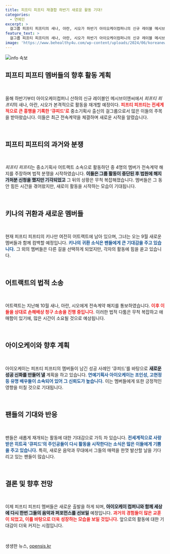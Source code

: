 ```yaml
---
title: 피프티 피프티 재결합 하반기 새로운 활동 기대!
categories:
  - 연예인
excerpt: >
  걸그룹 피프티 피프티의 새나, 아란, 시오가 하반기 아이오케이컴퍼니의 신규 레이블 메시브이엔씨에서 활동을 재개합니다. 큐피드로 대성공을 거둔 이들이 다시 어떤 놀라운 행보를 펼칠지 기대해보세요!
feature_text: >
  걸그룹 피프티 피프티의 새나, 아란, 시오가 하반기 아이오케이컴퍼니의 신규 레이블 메시브이엔씨에서 활동을 재개합니다. 큐피드로 대성공을 거둔 이들이 다시 어떤 놀라운 행보를 펼칠지 기대해보세요!
image: 'https://www.behealthy4u.com/wp-content/uploads/2024/06/koreanews.jpg'
---
```


<p><img src="https://www.behealthy4u.com/wp-content/uploads/2024/06/koreanews.jpg" alt="info 속보" /></p>

<h2 data-ke-size="size26">피프티 피프티 멤버들의 향후 활동 계획</h2>

<p data-ke-size="size16">&nbsp;</p>

<p>올해 하반기부터 아이오케이컴퍼니 산하의 신규 레이블인 메시브이엔씨에서 <em>피프티 피프티</em>의 새나, 아란, 시오가 본격적으로 활동을 재개할 예정이다. <b><span style="color: #ee2323;">피프티 피프티는 전세계적으로 큰 흥행을 기록한 ‘큐피드’로</span></b> 중소기획사 출신의 걸그룹으로서 많은 이들의 주목을 받아왔습니다. 이들은 최근 전속계약을 체결하며 새로운 시작을 알렸습니다.  </p>

<p data-ke-size="size16">&nbsp;</p>

<h2 data-ke-size="size26">피프티 피프티의 과거와 분쟁</h2>

<p data-ke-size="size16">&nbsp;</p>

<p><em>피프티 피프티</em>는 중소기획사 어트랙트 소속으로 활동하던 중 4명의 멤버가 전속계약 해지를 주장하며 법적 분쟁을 시작하였습니다. <b><span style="background-color: #21538527;">이들은 그룹 활동이 중단된 후 법원에 해지 가처분 신청을 했지만 기각되었고</span></b> 그 뒤의 상황은 무척 복잡해졌습니다. 멤버들은 그 동안 힘든 시간을 겪어왔지만, 새로이 활동을 시작하는 모습이 기대됩니다.</p>

<p data-ke-size="size16">&nbsp;</p>

<h2 data-ke-size="size26">키나의 귀환과 새로운 멤버들</h2>

<p data-ke-size="size16">&nbsp;</p>

<p>현재 피프티 피프티의 키나만 여전히 어트랙트에 남아 있으며, 그녀는 오는 9월 새로운 멤버들과 함께 컴백할 예정입니다. <b><span style="color: #1a5490;">키나의 귀환 소식은 팬들에게 큰 기대감을 주고 있습니다.</span></b> 그 외의 멤버들은 다른 길을 선택하게 되었지만, 각자의 활동에 힘을 쏟고 있습니다.</p>

<p data-ke-size="size16">&nbsp;</p>

<h2 data-ke-size="size26">어트랙트의 법적 소송</h2>

<p data-ke-size="size16">&nbsp;</p>

<p>어트랙트는 지난해 10월 새나, 아란, 시오에게 전속계약 해지를 통보하였습니다. <b><span style="color: #ee2323;">이후 이들을 상대로 손해배상 청구 소송을 진행 중입니다.</span></b> 이러한 법적 다툼은 무척 복잡하고 애매함이 있기에, 많은 시간이 소요될 것으로 예상됩니다.</p>

<p data-ke-size="size16">&nbsp;</p>

<h2 data-ke-size="size26">아이오케이와 향후 계획</h2>

<p data-ke-size="size16">&nbsp;</p>

<p>아이오케이는 피프티 피프티의 멤버들이 남긴 성공 사례인 ‘큐피드’를 바탕으로 <b><span style="background-color: #21538527;">새로운 성공 신화를 만들어 낼</span></b> 계획을 하고 있습니다. <b><span style="color: #1a5490;">연예기획사 아이오케이는 조인성, 고현정 등 유명 배우들이 소속되어 있어 그 신뢰도가 높습니다.</span></b> 이는 멤버들에게 또한 긍정적인 영향을 미칠 것으로 기대됩니다.</p>

<p data-ke-size="size16">&nbsp;</p>

<h2 data-ke-size="size26">팬들의 기대와 반응</h2>

<p data-ke-size="size16">&nbsp;</p>

<p>팬들은 새롭게 재개되는 활동에 대한 기대감으로 가득 차 있습니다. <b><span style="color: #1a5490;">전세계적으로 사랑받은 히트곡 ‘큐피드’의 주인공들이 다시 활동을 시작한다는 소식은 많은 이들에게 기쁨을 주고 있습니다.</span></b> 특히, 새로운 음악과 무대에서 그들의 매력을 한껏 발산할 날을 기다리고 있는 팬들이 많습니다.</p>

<p data-ke-size="size16">&nbsp;</p>

<h2 data-ke-size="size26">결론 및 향후 전망</h2>

<p data-ke-size="size16">&nbsp;</p>

<p>이제 피프티 피프티 멤버들은 새로운 출발을 하게 되며, <b><span style="background-color: #21538527;">아이오케이 컴퍼니와 함께 세상에 다시 한번 그들의 음악과 퍼포먼스를 선보일</span></b> 예정입니다. <b><span style="color: #ee2323;">과거의 경험들이 많은 교훈이 되었고, 이를 바탕으로 더욱 성장하는 모습을 보일 것입니다.</span></b> 앞으로의 활동에 대한 기대감이 더욱 커지는 시점입니다. </p>

<p data-ke-size="size16">&nbsp;</p>
생생한 뉴스, <a href="https://opensis.kr" rel="dofollow">opensis.kr</a>


